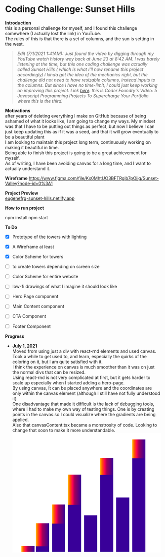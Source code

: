 



# Coding Challenge: Sunset Hills

**Introduction**  
this is a personal challenge for myself, and I found this challenge somewhere (I actually lost the link) in YouTube.        
The rules of this is that there is a set of columns, and the sun is setting in the west.

> *Edit (7/1/2021 1:41AM): Just found the video by digging through my YouTube watch history way back at June 23 at 8:42 AM. I was barely listening at the time, but this one coding challenge was actually called Sunset Hills ( which is what I'll now rename this project accordingly) I kinda got the idea of the mechanics right, but the challenge did not need to have resizable columns, instead inputs to the columns. But since I have no time-limit, I could just keep working on improving this project. Link [here](https://www.youtube.com/watch?v=zbwbhDp2kXw). this is Coder Foundry's Video: 5 Javascript Programming Projects To Supercharge Your Portfolio where this is the third.*



**Motivations**  
after years of deleting everything I make on GitHub because of being ashamed of what it looks like, I am going to change my ways. My mindset was that I have to be putting out things as perfect, but now I believe I can just keep updating this as if it was a seed, and that it will grow eventually to be a beautiful plant    
I am looking to maintain this project long term, continuously working on making it beautiful in time.  
Being able to finish this project is going to be a great achievement for myself.  
As of writing, I have been avoiding canvas for a long time, and I want to actually understand it.

**Wireframe** https://www.figma.com/file/Kx0MhtUO3BFTRgib7pOijq/Sunset-Valley?node-id=0%3A1

**Project Preview**  
[eugenefrg-sunset-hills.netlify.app](https://eugenefrg-sunset-hills.netlify.app)

**How to run project**


npm install npm start


**To Do**
- [x] Prototype of the towers with lighting
- [x] A Wireframe at least
- [x] Color Scheme for towers
- [ ] to create towers depending on screen size
- [ ] Color Scheme  for entire website
- [ ] low-fi drawings of what I imagine it should look like
- [ ] Hero Page  component
- [ ] Main Content component
- [ ] CTA Component
- [ ] Footer Component


**Progress**
* **July 1, 2021**      
  Moved from using just a div with react-rnd elements and used canvas.      
  Took a while to get used to, and learn, especially the quirks of the coloring on it, but I am quite satisfied with it.      
  I think the experience on canvas is much smoother than it was on just the normal divs that can be resized.      
  Using react-rnd is not very complicated at first, but it gets harder to scale up especially when I started adding a hero-page.      
  By using canvas, It can be placed anywhere and the coordinates are only within the canvas element (although I still have not fully understood it)      
  One disadvantage that made it difficult is the lack of debugging tools, where I had to make my own way of testing things. One is by creating points in the canvas so I could visualize where the gradients are being applied.      
  Also that canvasContent.tsx became a monstrosity of code. Looking to change that soon to make it more understandable.    
  ![Progress as of July 1](progress_photos/070121_progress.png)
